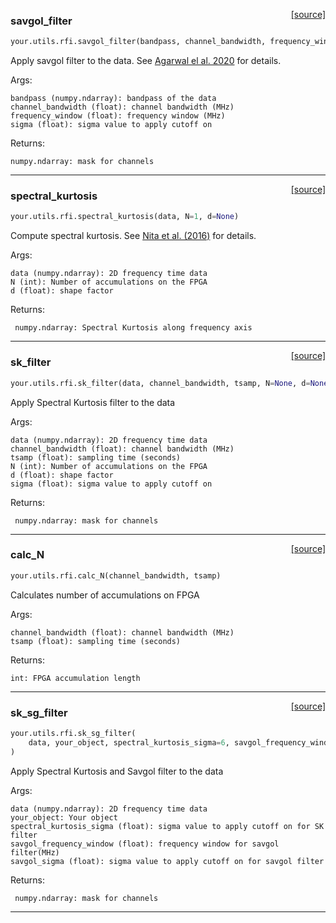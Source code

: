 <span style="float:right;">[[source]](https://github.com/thepetabyteproject/your/blob/master/your/utils/rfi.py#L10)</span>

### savgol_filter


```python
your.utils.rfi.savgol_filter(bandpass, channel_bandwidth, frequency_window=15, sigma=6)
```


Apply savgol filter to the data. See [Agarwal el al. 2020](https://arxiv.org/abs/2003.14272) for details.

Args: 

    bandpass (numpy.ndarray): bandpass of the data
    channel_bandwidth (float): channel bandwidth (MHz)
    frequency_window (float): frequency window (MHz)
    sigma (float): sigma value to apply cutoff on

Returns: 

    numpy.ndarray: mask for channels


----

<span style="float:right;">[[source]](https://github.com/thepetabyteproject/your/blob/master/your/utils/rfi.py#L50)</span>

### spectral_kurtosis


```python
your.utils.rfi.spectral_kurtosis(data, N=1, d=None)
```


Compute spectral kurtosis. See [Nita et al. (2016)](https://doi.org/10.1109/RFINT.2016.7833535) for details.

Args: 

    data (numpy.ndarray): 2D frequency time data
    N (int): Number of accumulations on the FPGA
    d (float): shape factor

Returns: 

     numpy.ndarray: Spectral Kurtosis along frequency axis


----

<span style="float:right;">[[source]](https://github.com/thepetabyteproject/your/blob/master/your/utils/rfi.py#L73)</span>

### sk_filter


```python
your.utils.rfi.sk_filter(data, channel_bandwidth, tsamp, N=None, d=None, sigma=5)
```


Apply Spectral Kurtosis filter to the data

Args: 

    data (numpy.ndarray): 2D frequency time data
    channel_bandwidth (float): channel bandwidth (MHz)
    tsamp (float): sampling time (seconds)
    N (int): Number of accumulations on the FPGA
    d (float): shape factor
    sigma (float): sigma value to apply cutoff on

Returns: 

     numpy.ndarray: mask for channels


----

<span style="float:right;">[[source]](https://github.com/thepetabyteproject/your/blob/master/your/utils/rfi.py#L102)</span>

### calc_N


```python
your.utils.rfi.calc_N(channel_bandwidth, tsamp)
```


Calculates number of accumulations on FPGA

Args: 

    channel_bandwidth (float): channel bandwidth (MHz)
    tsamp (float): sampling time (seconds)

Returns: 

    int: FPGA accumulation length


----

<span style="float:right;">[[source]](https://github.com/thepetabyteproject/your/blob/master/your/utils/rfi.py#L120)</span>

### sk_sg_filter


```python
your.utils.rfi.sk_sg_filter(
    data, your_object, spectral_kurtosis_sigma=6, savgol_frequency_window=15, savgol_sigma=5
)
```


Apply Spectral Kurtosis and Savgol filter to the data

Args: 

    data (numpy.ndarray): 2D frequency time data
    your_object: Your object
    spectral_kurtosis_sigma (float): sigma value to apply cutoff on for SK filter
    savgol_frequency_window (float): frequency window for savgol filter(MHz)
    savgol_sigma (float): sigma value to apply cutoff on for savgol filter


Returns: 

     numpy.ndarray: mask for channels


----

